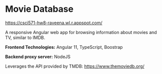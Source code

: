 # Movie Database
https://csci571-hw8-raveena.wl.r.appspot.com/

A responsive Angular web app for browsing information about movies and TV, similar to IMDB. 

**Frontend Technologies:** Angular 11, TypeScript, Boostrap

**Backend proxy server:** NodeJS 

Leverages the API provided by TMDB: https://www.themoviedb.org/
